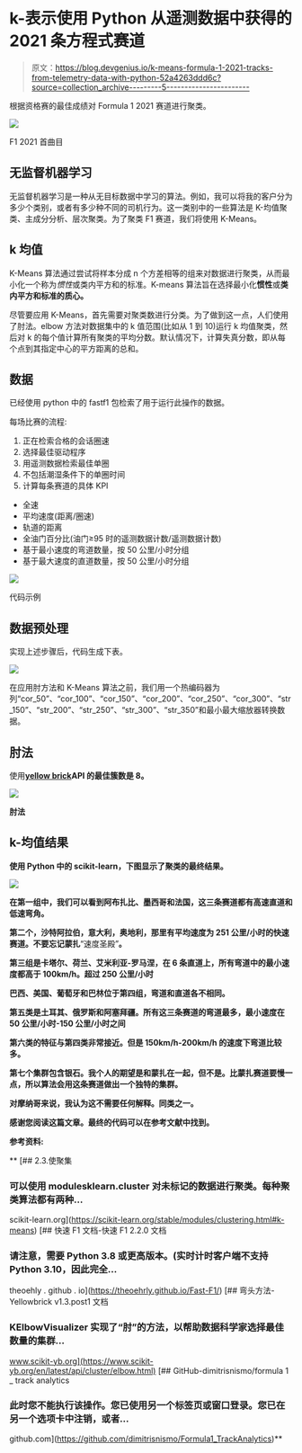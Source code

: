 # k-表示使用 Python 从遥测数据中获得的 2021 条方程式赛道

> 原文：<https://blog.devgenius.io/k-means-formula-1-2021-tracks-from-telemetry-data-with-python-52a4263ddd6c?source=collection_archive---------5----------------------->

根据资格赛的最佳成绩对 Formula 1 2021 赛道进行聚类。

![](img/640ad17c94465f0413b79171ee6cdeac.png)

F1 2021 首曲目

## 无监督机器学习

无监督机器学习是一种从无目标数据中学习的算法。例如，我可以将我的客户分为多少个类别，或者有多少种不同的司机行为。这一类别中的一些算法是 K-均值聚类、主成分分析、层次聚类。为了聚类 F1 赛道，我们将使用 K-Means。

## k 均值

K-Means 算法通过尝试将样本分成 n 个方差相等的组来对数据进行聚类，从而最小化一个称为*惯性*或类内平方和的标准。K-means 算法旨在选择最小化**惯性**或**类内平方和标准的质心。**

尽管要应用 K-Means，首先需要对聚类数进行分类。为了做到这一点，人们使用了肘法。elbow 方法对数据集中的 k 值范围(比如从 1 到 10)运行 k 均值聚类，然后对 k 的每个值计算所有聚类的平均分数。默认情况下，计算失真分数，即从每个点到其指定中心的平方距离的总和。

## 数据

已经使用 python 中的 fastf1 包检索了用于运行此操作的数据。

每场比赛的流程:

1.  正在检索合格的会话圈速
2.  选择最佳驱动程序
3.  用遥测数据检索最佳单圈
4.  不包括潮湿条件下的单圈时间
5.  计算每条赛道的具体 KPI

*   全速
*   平均速度(距离/圈速)
*   轨道的距离
*   全油门百分比(油门≥95 时的遥测数据计数/遥测数据计数)
*   基于最小速度的弯道数量，按 50 公里/小时分组
*   基于最大速度的直道数量，按 50 公里/小时分组

![](img/d3f7dc6ac268c5e449b1828f0ebacefa.png)

代码示例

## 数据预处理

实现上述步骤后，代码生成下表。

![](img/8702e0c4ba63f80bb681f7a7bce6d076.png)

在应用肘方法和 K-Means 算法之前，我们用一个热编码器为列“cor_50”、“cor_100”、“cor_150”、“cor_200”、“cor_250”、“cor_300”、“str_150”、“str_200”、“str_250”、“str_300”、“str_350”和最小最大缩放器转换数据。

## 肘法

使用[**yellow brick**](https://www.scikit-yb.org/en/latest/index.html)**API 的最佳簇数是 8。**

**![](img/04c8d2f62a5bbe2a435a51536be63f8b.png)**

**肘法**

## **k-均值结果**

**使用 Python 中的 scikit-learn，下图显示了聚类的最终结果。**

**![](img/a9ffd1b4fb53fe323830e718a15a4b0a.png)**

**在第一组中，我们可以看到阿布扎比、墨西哥和法国，这三条赛道都有高速直道和低速弯角。**

**第二个，沙特阿拉伯，意大利，奥地利，那里有平均速度为 251 公里/小时的快速赛道。不要忘记蒙扎**“速度圣殿”**。**

**第三组是卡塔尔、荷兰、艾米利亚-罗马涅，在 6 条直道上，所有弯道中的最小速度都高于 100km/h。超过 250 公里/小时**

**巴西、美国、葡萄牙和巴林位于第四组，弯道和直道各不相同。**

**第五类是土耳其、俄罗斯和阿塞拜疆。所有这三条赛道的弯道最多，最小速度在 50 公里/小时-150 公里/小时之间**

**第六类的特征与第四类非常接近。但是 150km/h-200km/h 的速度下弯道比较多。**

**第七个集群包含银石。我个人的期望是和蒙扎在一起，但不是。比蒙扎赛道要慢一点，所以算法会用这条赛道做出一个独特的集群。**

**对摩纳哥来说，我认为这不需要任何解释。**同类之一**。**

**感谢您阅读这篇文章。最终的代码可以在参考文献中找到。**

**参考资料:**

**[](https://scikit-learn.org/stable/modules/clustering.html#k-means) [## 2.3.使聚集

### 可以使用 modulesklearn.cluster 对未标记的数据进行聚类。每种聚类算法都有两种…

scikit-learn.org](https://scikit-learn.org/stable/modules/clustering.html#k-means)  [## 快速 F1 文档-快速 F1 2.2.0 文档

### 请注意，需要 Python 3.8 或更高版本。(实时计时客户端不支持 Python 3.10，因此完全…

theoehly . github . io](https://theoehrly.github.io/Fast-F1/) [](https://www.scikit-yb.org/en/latest/api/cluster/elbow.html) [## 弯头方法- Yellowbrick v1.3.post1 文档

### KElbowVisualizer 实现了“肘”的方法，以帮助数据科学家选择最佳数量的集群…

www.scikit-yb.org](https://www.scikit-yb.org/en/latest/api/cluster/elbow.html) [](https://github.com/dimitrisnismo/Formula1_TrackAnalytics) [## GitHub-dimitrisnismo/formula 1 _ track analytics

### 此时您不能执行该操作。您已使用另一个标签页或窗口登录。您已在另一个选项卡中注销，或者…

github.com](https://github.com/dimitrisnismo/Formula1_TrackAnalytics)**